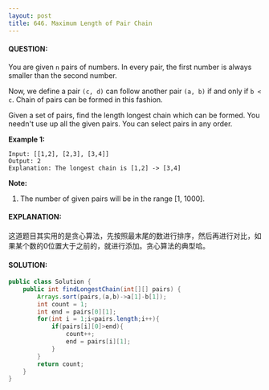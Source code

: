 ```yaml
---
layout: post
title: 646. Maximum Length of Pair Chain
---
```


#### QUESTION:

You are given `n` pairs of numbers. In every pair, the first number is always smaller than the second number.

Now, we define a pair `(c, d)` can follow another pair `(a, b)` if and only if `b < c`. Chain of pairs can be formed in this fashion.

Given a set of pairs, find the length longest chain which can be formed. You needn't use up all the given pairs. You can select pairs in any order.

**Example 1:**

```
Input: [[1,2], [2,3], [3,4]]
Output: 2
Explanation: The longest chain is [1,2] -> [3,4]

```

**Note:**

1. The number of given pairs will be in the range [1, 1000].

#### EXPLANATION:

这道题目其实用的是贪心算法，先按照最末尾的数进行排序，然后再进行对比，如果某个数的0位置大于之前的，就进行添加。贪心算法的典型哈。

#### SOLUTION:

```JAVA
public class Solution {
    public int findLongestChain(int[][] pairs) {
        Arrays.sort(pairs,(a,b)->a[1]-b[1]);
        int count = 1;
        int end = pairs[0][1];
        for(int i = 1;i<pairs.length;i++){
            if(pairs[i][0]>end){
                count++;
                end = pairs[i][1];
            }
        }
        return count;
    }
}
```

